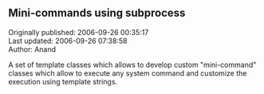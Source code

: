 ## Mini-commands using subprocess  
Originally published: 2006-09-26 00:35:17  
Last updated: 2006-09-26 07:38:58  
Author: Anand   
  
A set of template classes which allows to develop custom "mini-command"
classes which allow to execute any system command and customize the
execution using template strings.